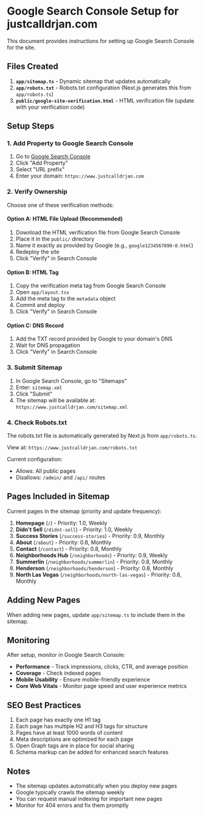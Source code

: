 # Google Search Console Setup for justcalldrjan.com

This document provides instructions for setting up Google Search Console for the site.

## Files Created

1. **`app/sitemap.ts`** - Dynamic sitemap that updates automatically
2. **`app/robots.txt`** - Robots.txt configuration (Next.js generates this from `app/robots.ts`)
3. **`public/google-site-verification.html`** - HTML verification file (update with your verification code)

## Setup Steps

### 1. Add Property to Google Search Console

1. Go to [Google Search Console](https://search.google.com/search-console)
2. Click "Add Property"
3. Select "URL prefix"
4. Enter your domain: `https://www.justcalldrjan.com`

### 2. Verify Ownership

Choose one of these verification methods:

#### Option A: HTML File Upload (Recommended)
1. Download the HTML verification file from Google Search Console
2. Place it in the `public/` directory
3. Name it exactly as provided by Google (e.g., `google1234567890-0.html`)
4. Redeploy the site
5. Click "Verify" in Search Console

#### Option B: HTML Tag
1. Copy the verification meta tag from Google Search Console
2. Open `app/layout.tsx`
3. Add the meta tag to the `metadata` object
4. Commit and deploy
5. Click "Verify" in Search Console

#### Option C: DNS Record
1. Add the TXT record provided by Google to your domain's DNS
2. Wait for DNS propagation
3. Click "Verify" in Search Console

### 3. Submit Sitemap

1. In Google Search Console, go to "Sitemaps"
2. Enter: `sitemap.xml`
3. Click "Submit"
4. The sitemap will be available at: `https://www.justcalldrjan.com/sitemap.xml`

### 4. Check Robots.txt

The robots.txt file is automatically generated by Next.js from `app/robots.ts`.

View at: `https://www.justcalldrjan.com/robots.txt`

Current configuration:
- Allows: All public pages
- Disallows: `/admin/` and `/api/` routes

## Pages Included in Sitemap

Current pages in the sitemap (priority and update frequency):

1. **Homepage** (`/`) - Priority: 1.0, Weekly
2. **Didn't Sell** (`/didnt-sell`) - Priority: 1.0, Weekly
3. **Success Stories** (`/success-stories`) - Priority: 0.9, Monthly
4. **About** (`/about`) - Priority: 0.8, Monthly
5. **Contact** (`/contact`) - Priority: 0.8, Monthly
6. **Neighborhoods Hub** (`/neighborhoods`) - Priority: 0.9, Weekly
7. **Summerlin** (`/neighborhoods/summerlin`) - Priority: 0.8, Monthly
8. **Henderson** (`/neighborhoods/henderson`) - Priority: 0.8, Monthly
9. **North Las Vegas** (`/neighborhoods/north-las-vegas`) - Priority: 0.8, Monthly

## Adding New Pages

When adding new pages, update `app/sitemap.ts` to include them in the sitemap.

## Monitoring

After setup, monitor in Google Search Console:
- **Performance** - Track impressions, clicks, CTR, and average position
- **Coverage** - Check indexed pages
- **Mobile Usability** - Ensure mobile-friendly experience
- **Core Web Vitals** - Monitor page speed and user experience metrics

## SEO Best Practices

1. Each page has exactly one H1 tag
2. Each page has multiple H2 and H3 tags for structure
3. Pages have at least 1000 words of content
4. Meta descriptions are optimized for each page
5. Open Graph tags are in place for social sharing
6. Schema markup can be added for enhanced search features

## Notes

- The sitemap updates automatically when you deploy new pages
- Google typically crawls the sitemap weekly
- You can request manual indexing for important new pages
- Monitor for 404 errors and fix them promptly

